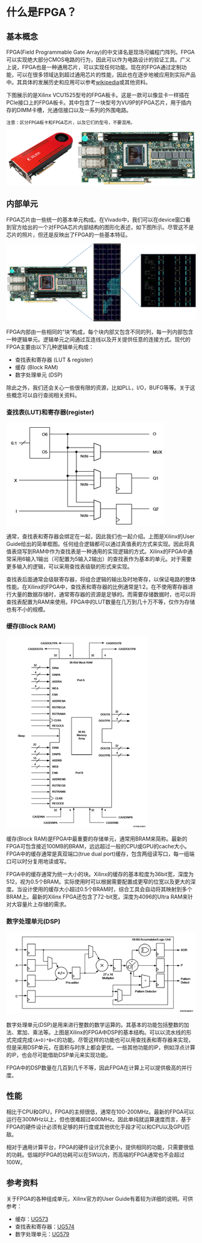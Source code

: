 # 什么是FPGA？

## 基本概念

FPGA(Field Programmable Gate Array)的中文译名是现场可编程门阵列。FPGA可以实现绝大部分CMOS电路的行为，因此可以作为电路设计的验证工具。广义上说，FPGA也是一种通用芯片，可以实现任何功能。现在的FPGA通过定制功能，可以在很多领域达到超过通用芯片的性能，因此也在逐步地被应用到实际产品中。其具体的发展历史和应用可以参考[wikipedia](https://en.wikipedia.org/wiki/Field-programmable_gate_array)或其他资料。

下图展示的是Xilinx VCU1525型号的FPGA板卡。这是一款可以像显卡一样插在PCIe接口上的FPGA板卡。其中包含了一块型号为VU9P的FPGA芯片，用于插内存的DIMM卡槽，光通信接口以及一系列的外围电路。

```
注意：区分FPGA板卡和FPGA芯片，以及它们的型号，不要混用。
```

![avatar](../img/vcu1525.png)

## 内部单元

FPGA芯片由一些统一的基本单元构成。在Vivado中，我们可以在device窗口看到官方给出的一个对FPGA芯片内部结构的图形化表述，如下图所示。尽管这不是芯片的照片，但还是反映出了FPGA的一些基本特征。

![avatar](../img/vu9p.png)

FPGA内部由一些相同的“块”构成，每个块内部又包含不同的列，每一列内部包含一种逻辑单元。逻辑单元之间通过互连线以及开关提供任意的连接方式。现代的FPGA主要由以下几种逻辑单元构成：
- 查找表和寄存器 (LUT & register)
- 缓存 (Block RAM)
- 数字处理单元 (DSP)

除此之外，我们还会关心一些很有限的资源，比如PLL，I/O，BUFG等等。关于这些概念可以自行查阅相关资料。

### 查找表(LUT)和寄存器(register)
![avatar](../img/lut_and_reg.png)

通常，查找表和寄存器会绑定在一起，因此我们也一起介绍。上图是Xilinx的User Guide给出的简单框图。任何组合逻辑都可以通过真值表的方式来实现。因此将真值表烧写到RAM中作为查找表是一种通用的实现逻辑的方式。Xilinx的FPGA中通常采用6输入1输出（可配置为5输入2输出）的查找表作为基本的单元。对于需要更多输入的逻辑，可以采用查找表级联的形式来实现。

查找表后面通常会级联寄存器，将组合逻辑的输出及时地寄存，以保证电路的整体性能。在Xilinx的FPGA中，查找表和寄存器的比例通常是1:2。在不使用寄存器进行大量的数据存储时，通常寄存器的资源是足够的。而需要存储数据时，也可以将查找表配置为RAM来使用。FPGA中的LUT数量在几万到几十万不等，仅作为存储也有不小的规模。

### 缓存(Block RAM)

![avatar](../img/bram.png)

缓存(Block RAM)是FPGA中最重要的存储单元，通常用BRAM来简称。最新的FPGA可包含接近100MB的BRAM，远远超过一般的CPU或GPU的cache大小。FPGA中的缓存通常是真双端口(true dual port)缓存，包含两组读写口，每一组端口可以时分复用地读或写。

FPGA中的缓存通常为统一大小的块。Xilinx的缓存的基本粒度为36bit宽，深度为512，视为0.5个BRAM。实际使用时可以根据需要配置成更窄的位宽以及更大的深度。当设计使用的缓存大小超过0.5个BRAM时，综合工具会自动将其映射到多个BRAM上。最新的Xilinx FPGA还包含了72-bit宽，深度为4096的Ultra RAM来针对大容量片上存储的需求。

### 数字处理单元(DSP)

![avatar](../img/dsp.png)

数字处理单元(DSP)是用来进行整数的数学运算的。其基本的功能包括整数的加法、累加、乘法等。上图是Xilinx的FPGA中DSP的基本结构。可以以流水线的形式完成完成```(A+D)*B+C```的功能。尽管这样的功能也可以用查找表和寄存器来实现，但是采用DSP单元，在面积与时序上都会更优。一些其他功能的IP，例如浮点计算的IP，也会尽可能借助DSP单元来实现功能。

FPGA中的DSP数量在几百到几千不等，因此FPGA在计算上可以提供极高的并行度。

## 性能

相比于CPU和GPU，FPGA的主频很低，通常在100-200MHz。最新的FPGA可以运行在300MHz以上，但也很难超过400MHz。因此单纯就运算速度而言，基于FPGA的硬件设计必须有足够的并行度或其他优化手段才可以和CPU以及GPU匹敌。

相对于通用计算平台，FPGA的硬件设计冗余更小，提供相同的功能，只需要很低的功耗。低端的FPGA的功耗可以在5W以内，而高端的FPGA通常也不会超过100W。

## 参考资料

关于FPGA的各种组成单元，Xilinx官方的User Guide有着较为详细的说明。可供参考：
- 缓存：[UG573](https://china.xilinx.com/support/documentation/user_guides/ug573-ultrascale-memory-resources.pdf)
- 查找表和寄存器：[UG574](https://china.xilinx.com/support/documentation/user_guides/ug574-ultrascale-clb.pdf)
- 数字处理单元：[UG579](https://china.xilinx.com/support/documentation/user_guides/ug579-ultrascale-dsp.pdf)
